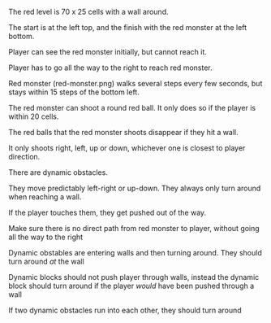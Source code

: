 
The red level is 70 x 25 cells with a wall around.

The start is at the left top, and the finish with the red monster at the left bottom.

Player can see the red monster initially, but cannot reach it.

Player has to go all the way to the right to reach red monster.

Red monster (red-monster.png) walks several steps every few seconds, but stays within 15 steps of the bottom left.

The red monster can shoot a round red ball. It only does so if the player is within 20 cells.

The red balls that the red monster shoots disappear if they hit a wall.

It only shoots right, left, up or down, whichever one is closest to player direction.

There are dynamic obstacles.

They move predictably left-right or up-down. They always only turn around when reaching a wall.

If the player touches them, they get pushed out of the way.

Make sure there is no direct path from red monster to player, without going all the way to the right

Dynamic obstables are entering walls and then turning around. They should turn around _at_ the wall

Dynamic blocks should not push player through walls, instead the dynamic block should turn around if the player _would_ have been pushed through a wall

If two dynamic obstacles run into each other, they should turn around

